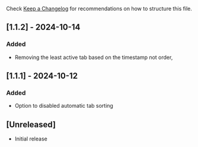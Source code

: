 Check [Keep a Changelog](http://keepachangelog.com/) for recommendations on how to structure this file.

## [1.1.2] - 2024-10-14

### Added

-   Removing the least active tab based on the timestamp not order,

## [1.1.1] - 2024-10-12

### Added

-   Option to disabled automatic tab sorting

## [Unreleased]

-   Initial release
